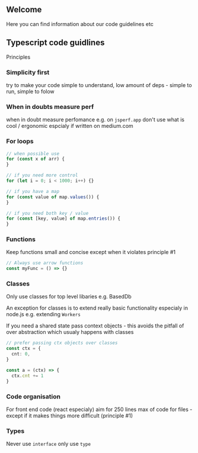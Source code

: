 ## Welcome

Here you can find information about our code guidelines etc

## Typescript code guidlines

Principles

### Simplicity first

try to make your code simple to understand, low amount of deps - simple to run, simple to folow

### When in doubts measure perf

when in doubt measure perfomance e.g. on `jsperf.app`
don't use what is cool / ergonomic espcialy if written on medium.com

### For loops

```typescript
// when possible use
for (const x of arr) {
}

// if you need more control
for (let i = 0; i < 1000; i++) {}

// if you have a map
for (const value of map.values()) {
}

// if you need both key / value
for (const [key, value] of map.entries()) {
}
```

### Functions

Keep functions small and concise except when it violates principle #1

```typescript
// Always use arrow functions
const myFunc = () => {}
```

### Classes

Only use classes for top level libaries e.g. BasedDb

An exception for classes is to extend really basic functionality especialy in node.js e.g. extending `Workers`

If you need a shared state pass context objects - this avoids the pitfall of over abstraction which usualy happens with classes

```typescript
// prefer passing ctx objects over classes
const ctx = {
  cnt: 0,
}

const a = (ctx) => {
  ctx.cnt += 1
}
```

### Code organisation

For front end code (react especialy) aim for 250 lines max of code for files - except if it makes things more difficult (principle #1)

### Types

Never use `interface` only use `type`

